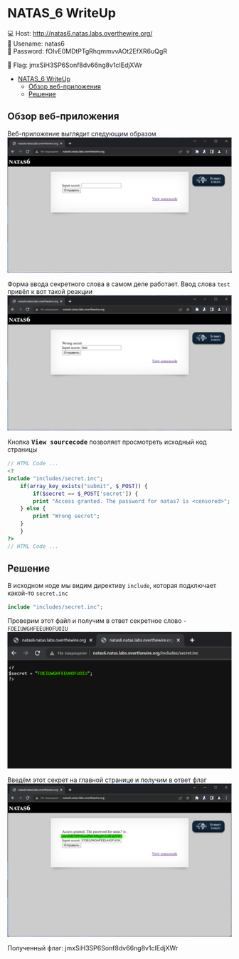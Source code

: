 # NATAS_6 WriteUp
:computer: Host: http://natas6.natas.labs.overthewire.org/  
:bust_in_silhouette: Usename: natas6  
:key: Password: fOIvE0MDtPTgRhqmmvvAOt2EfXR6uQgR

:triangular_flag_on_post: Flag: jmxSiH3SP6Sonf8dv66ng8v1cIEdjXWr

- [NATAS\_6 WriteUp](#natas_6-writeup)
  - [Обзор веб-приложения](#обзор-веб-приложения)
  - [Решение](#решение)

## Обзор веб-приложения
<a name="Обзор_веб-приложения"></a> 
Веб-приложение выглядит следующим образом
![Скриншот веб-приложения](./img/natas6/natas6_0.png)

Форма ввода секретного слова в самом деле работает. Ввод слова ``test`` привёл к вот такой реакции  
![Скриншот веб-приложения](./img/natas6/natas6_1.png)

Кнопка <kbd>**View sourcecode**</kbd> позволяет просмотреть исходный код страницы
```php
// HTML Code ...
<?
include "includes/secret.inc";
    if(array_key_exists("submit", $_POST)) {
        if($secret == $_POST['secret']) {
        print "Access granted. The password for natas7 is <censored>";
    } else {
        print "Wrong secret";
    }
    }
?>
// HTML Code ...
```


## Решение
<a name="Решение"></a>
В исходном коде мы видим директиву ``include``, которая подключает какой-то ``secret.inc``
```php
include "includes/secret.inc";
```

Проверим этот файл и получим в ответ секретное слово - ``FOEIUWGHFEEUHOFUOIU``
![Секретное слово](img/natas6/natas6_4.png)  

Введём этот секрет на главной странице и получим в ответ флаг
![Получение флага](img/natas6/natas6_5.png)  


Полученный флаг: jmxSiH3SP6Sonf8dv66ng8v1cIEdjXWr

